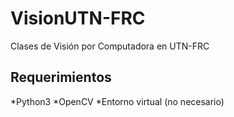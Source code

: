 # VisionUTN-FRC 
 Clases de Visión por Computadora en UTN-FRC 

## Requerimientos 

*Python3 
*OpenCV 
*Entorno virtual (no necesario) 

